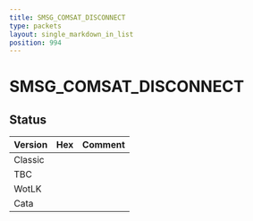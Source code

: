 ```yaml
---
title: SMSG_COMSAT_DISCONNECT
type: packets
layout: single_markdown_in_list
position: 994
---
```


# SMSG_COMSAT_DISCONNECT

## Status

Version | Hex | Comment
---------- | ---------- | ---------- 
Classic |  |  
TBC |  |  
WotLK |  |  
Cata |  |  
